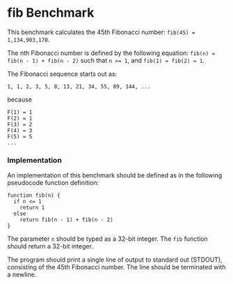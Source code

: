 # fib Benchmark

This benchmark calculates the 45th Fibonacci number: `fib(45) = 1,134,903,170`.

The nth Fibonacci number is defined by the following equation:
`fib(n) = fib(n - 1) + fib(n - 2)`
such that `n >= 1`, and `fib(1) = fib(2) = 1`.

The Fibonacci sequence starts out as:

    1, 1, 2, 3, 5, 8, 13, 21, 34, 55, 89, 144, ...

because

    F(1) = 1
    F(2) = 1
    F(3) = 2
    F(4) = 3
    F(5) = 5
    ...

### Implementation

An implementation of this benchmark should be defined as in the following pseudocode function definition:

```
function fib(n) {
  if n <= 1
    return 1
  else
    return fib(n - 1) + fib(n - 2)
}
```

The parameter `n` should be typed as a 32-bit integer. The `fib` function should return a 32-bit integer.

The program should print a single line of output to standard out (STDOUT), consisting of the 45th Fibonacci number. The line should be terminated with a newline.